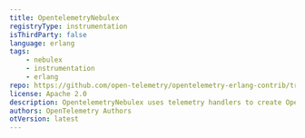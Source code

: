 ```yaml
---
title: OpentelemetryNebulex
registryType: instrumentation
isThirdParty: false
language: erlang
tags:
    - nebulex
    - instrumentation
    - erlang
repo: https://github.com/open-telemetry/opentelemetry-erlang-contrib/tree/main/instrumentation/opentelemetry_nebulex
license: Apache 2.0
description: OpentelemetryNebulex uses telemetry handlers to create OpenTelemetry spans
authors: OpenTelemetry Authors
otVersion: latest
---
```

